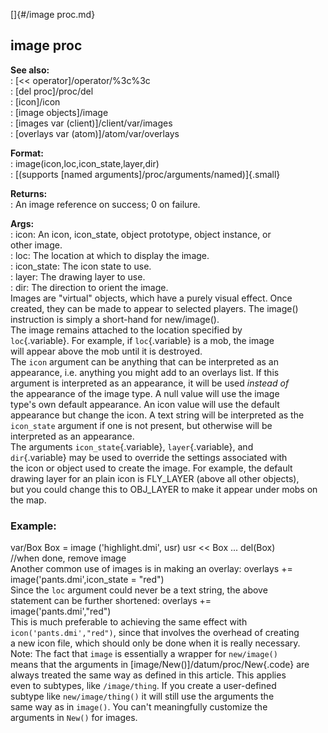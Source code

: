 []{#/image proc.md}    
## image proc    
**See also:**    
:   [\<\< operator]/operator/%3c%3c    
:   [del proc]/proc/del    
:   [icon]/icon    
:   [image objects]/image    
:   [images var (client)]/client/var/images    
:   [overlays var (atom)]/atom/var/overlays    
<!-- -->    
**Format:**    
:   image(icon,loc,icon_state,layer,dir)    
:   [(supports [named arguments]/proc/arguments/named)]{.small}    
<!-- -->    
**Returns:**    
:   An image reference on success; 0 on failure.    
<!-- -->    
**Args:**    
:   icon: An icon, icon_state, object prototype, object instance, or    
    other image.    
:   loc: The location at which to display the image.    
:   icon_state: The icon state to use.    
:   layer: The drawing layer to use.    
:   dir: The direction to orient the image.    
Images are \"virtual\" objects, which have a purely visual effect. Once    
created, they can be made to appear to selected players. The image()    
instruction is simply a short-hand for new/image().    
The image remains attached to the location specified by    
`loc`{.variable}. For example, if `loc`{.variable} is a mob, the image    
will appear above the mob until it is destroyed.    
The `icon` argument can be anything that can be interpreted as an    
appearance, i.e. anything you might add to an overlays list. If this    
argument is interpreted as an appearance, it will be used *instead of*    
the appearance of the image type. A null value will use the image    
type\'s own default appearance. An icon value will use the default    
appearance but change the icon. A text string will be interpreted as the    
`icon_state` argument if one is not present, but otherwise will be    
interpreted as an appearance.    
The arguments `icon_state`{.variable}, `layer`{.variable}, and    
`dir`{.variable} may be used to override the settings associated with    
the icon or object used to create the image. For example, the default    
drawing layer for an plain icon is FLY_LAYER (above all other objects),    
but you could change this to OBJ_LAYER to make it appear under mobs on    
the map.    
### Example:    
var/Box Box = image (\'highlight.dmi\', usr) usr \<\< Box \... del(Box)    
//when done, remove image    
Another common use of images is in making an overlay: overlays +=    
image(\'pants.dmi\',icon_state = \"red\")    
Since the `loc` argument could never be a text string, the above    
statement can be further shortened: overlays +=    
image(\'pants.dmi\',\"red\")    
This is much preferable to achieving the same effect with    
`icon('pants.dmi',"red")`, since that involves the overhead of creating    
a new icon file, which should only be done when it is really necessary.    
Note: The fact that `image` is essentially a wrapper for `new/image()`    
means that the arguments in [image/New()]/datum/proc/New{.code} are    
always treated the same way as defined in this article. This applies    
even to subtypes, like `/image/thing`. If you create a user-defined    
subtype like `new/image/thing()` it will still use the arguments the    
same way as in `image()`. You can\'t meaningfully customize the    
arguments in `New()` for images.  